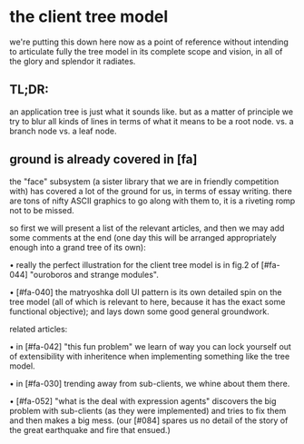 # the client tree model

we're putting this down here now as a point of reference without intending
to articulate fully the tree model in its complete scope and vision, in
all of the glory and splendor it radiates.


## TL;DR:

an application tree is just what it sounds like. but as a matter of principle
we try to blur all kinds of lines in terms of what it means to be a root node.
vs. a branch node vs. a leaf node.


## ground is already covered in [fa]

the "face" subsystem (a sister library that we are in friendly competition
with) has covered a lot of the ground for us, in terms of essay writing.
there are tons of nifty ASCII graphics to go along with them to, it is
a riveting romp not to be missed.

so first we will present a list of the relevant articles, and then we may add
some comments at the end (one day this will be arranged appropriately enough
into a grand tree of its own):

• really the perfect illustration for the client tree model is in fig.2 of
  [#fa-044] "ouroboros and strange modules".

• [#fa-040] the matryoshka doll UI pattern is its own detailed spin on the
  tree model (all of which is relevant to here, because it has the exact
  some functional objective); and lays down some good general groundwork.


related articles:

• in [#fa-042] "this fun problem" we learn of way you can lock yourself
  out of extensibility with inheritence when implementing something like
  the tree model.

• in [#fa-030] trending away from sub-clients, we whine about them there.

• [#fa-052] "what is the deal with expression agents" discovers the big
  problem with sub-clients (as they were implemented) and tries to fix them
  and then makes a big mess. (our [#084] spares us no detail of the story
  of the great earthquake and fire that ensued.)
